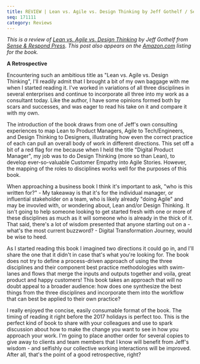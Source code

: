 ```yaml
---
title: REVIEW | Lean vs. Agile vs. Design Thinking by Jeff Gothelf / Sense & Respond Press
seq: 171111
category: Reviews
---
```


*This is a review of [Lean vs. Agile vs. Design Thinking](https://www.senseandrespondpress.com/lean-vs-agile-vs-design-thinking) by Jeff Gothelf from [Sense & Respond Press](https://www.senseandrespondpress.com/). This post also appears on the [Amazon.com](https://www.amazon.com/Lean-Agile-Design-Thinking-High-Performing/dp/0999476912/) listing for the book.*

**A Retrospective**

Encountering such an ambitious title as "Lean vs. Agile vs. Design Thinking", I'll readily admit that I brought a bit of my own baggage with me when I started reading it. I've worked in variations of all three disciplines in several enterprises and continue to incorporate all three into my work as a consultant today. Like the author, I have some opinions formed both by scars and successes, and was eager to read his take on it and compare it with my own.

The introduction of the book draws from one of Jeff's own consulting experiences to map Lean to Product Managers, Agile to Tech/Engineers, and Design Thinking to Designers, illustrating how even the correct practice of each can pull an overall body of work in different directions. This set off a bit of a red flag for me because when I held the title "Digital Product Manager", my job was to do Design Thinking (more so than Lean), to develop ever-so-valuable Customer Empathy into Agile Stories. However, the mapping of the roles to disciplines works well for the purposes of this book.

When approaching a business book I think it's important to ask, "who is this written for?" - My takeaway is that it's for the individual manager, or influential stakeholder on a team, who is likely already "doing Agile" and may be invovled with, or wondering about, Lean and/or Design Thinking. It isn't going to help someone looking to get started fresh with one or more of these disciplines as much as it will someone who is already in the thick of it. That said, there's a lot of wisdom presented that anyone starting out on a - what's the most current buzzword? - Digital Transformation Journey, would be wise to heed.

As I started reading this book I imagined two directions it could go in, and I'll share the one that it didn't in case that's what you're looking for. The book does not try to define a process-driven approach of using the three disciplines and their component best practice methodologies with swim-lanes and flows that merge the inputs and outputs together and voila, great product and happy customers! This book takes an approach that will no doubt appeal to a broader audience: how does one  synthesize the best things from the three disciplines and incorporate them into the workflow that can best be applied to their own practice?

I really enjoyed the concise, easily consumable format of the book. The timing of reading it right before the 2017 holidays is perfect too. This is the perfect kind of book to share with your colleagues and use to spark discussion about how to make the change you want to see in how you approach your work. I'm going to place another order for several copies to give away to clients and team members that I know will benefit from Jeff's wisdom - and selfishly our collective working interactions will be improved. After all, that's the point of a good retrospective, right?